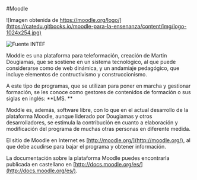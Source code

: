 #Moodle


![Imagen obtenida de https://moodle.org/logo/](https://catedu.gitbooks.io/moodle-para-la-ensenanza/content/img/logo-1024x254.jpg)


![Fuente INTEF](https://catedu.gitbooks.io/moodle-para-la-ensenanza/content/img/terminos4.jpg)



Moddle es una plataforma para teleformación, creación de Martin Dougiamas, que se sostiene en un sistema tecnológico, al que puede considerarse como de web dinámica, y un andamiaje pedagógico, que incluye elementos de contructivismo y construccionismo.

A este tipo de programas, que se utilizan para poner en marcha y gestionar formación, se les conoce como gestores de contenidos de formación o sus siglas en inglés: **LMS. **

Moddle es, además, software libre, con lo que en el actual desarrollo de la plataforma Moodle, aunque liderado por Dougiamas y otros desarrolladores, se estimula la contribución en cuanto a elaboración y modificación del programa de muchas otras personas en diferente medida.

El sitio de Moodle en Internet es [http://moodle.org/](http://moodle.org/), al que debe acudirse para bajar el programa y obtener información.

La documentación sobre la plataforma Moodle puedes encontrarla publicada en castellano en [http://docs.moodle.org/es/](http://docs.moodle.org/es/).

 


